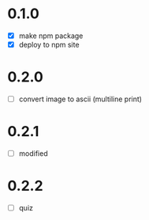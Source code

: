 # 0.1.0
- [x] make npm package
- [x] deploy to npm site

# 0.2.0
- [ ] convert image to ascii (multiline print)

# 0.2.1
- [ ] modified

# 0.2.2
- [ ] quiz
